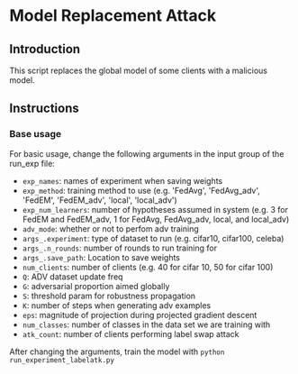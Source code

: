 # Model Replacement Attack
 
## Introduction

This script replaces the global model of some clients with a malicious model.

## Instructions

### Base usage

For basic usage, change the following arguments in the input group of the run_exp file:
- ```exp_names```: names of experiment when saving weights
- ```exp_method```: training method to use (e.g. 'FedAvg', 'FedAvg_adv', 'FedEM', 'FedEM_adv', 'local', 'local_adv')
- ```exp_num_learners```: number of hypotheses assumed in system (e.g. 3 for FedEM and FedEM_adv, 1 for FedAvg, FedAvg_adv, local, and local_adv)
- ```adv_mode```: whether or not to perfom adv training
- ```args_.experiment```: type of dataset to run (e.g. cifar10, cifar100, celeba)
- ```args_.n_rounds```: number of rounds to run training for
- ```args_.save_path```: Location to save weights
- ```num_clients```: number of  clients (e.g. 40 for cifar 10, 50 for cifar 100)
- ```Q```: ADV dataset update freq
- ```G```: adversarial proportion aimed globally
- ```S```: threshold param for robustness propagation
- ```K```: number of steps when generating adv examples
- ```eps```: magnitude of projection during projected gradient descent
- ```num_classes```: number of classes in the data set we are training with
- ```atk_count```: number of clients performing label swap attack

After changing the arguments, train the model with
```python run_experiment_labelatk.py```
